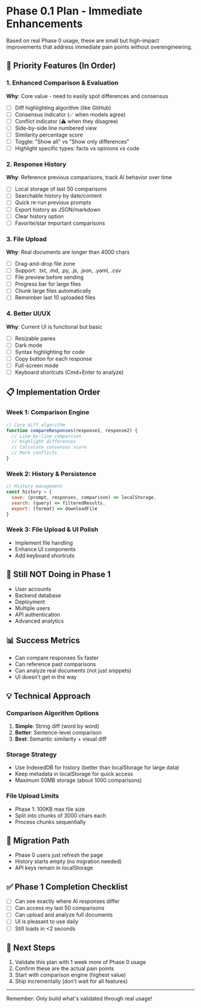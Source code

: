 # Phase 0.1 Plan - Immediate Enhancements

Based on real Phase 0 usage, these are small but high-impact improvements that address immediate pain points without overengineering.

## 🎯 Priority Features (In Order)

### 1. Enhanced Comparison & Evaluation
**Why**: Core value - need to easily spot differences and consensus
- [ ] Diff highlighting algorithm (like GitHub)
- [ ] Consensus indicator (✅ when models agree)
- [ ] Conflict indicator (⚠️ when they disagree) 
- [ ] Side-by-side line numbered view
- [ ] Similarity percentage score
- [ ] Toggle: "Show all" vs "Show only differences"
- [ ] Highlight specific types: facts vs opinions vs code

### 2. Response History
**Why**: Reference previous comparisons, track AI behavior over time
- [ ] Local storage of last 50 comparisons
- [ ] Searchable history by date/content
- [ ] Quick re-run previous prompts
- [ ] Export history as JSON/markdown
- [ ] Clear history option
- [ ] Favorite/star important comparisons

### 3. File Upload
**Why**: Real documents are longer than 4000 chars
- [ ] Drag-and-drop file zone
- [ ] Support: .txt, .md, .py, .js, .json, .yaml, .csv
- [ ] File preview before sending
- [ ] Progress bar for large files
- [ ] Chunk large files automatically
- [ ] Remember last 10 uploaded files

### 4. Better UI/UX
**Why**: Current UI is functional but basic
- [ ] Resizable panes
- [ ] Dark mode
- [ ] Syntax highlighting for code
- [ ] Copy button for each response
- [ ] Full-screen mode
- [ ] Keyboard shortcuts (Cmd+Enter to analyze)

## 📋 Implementation Order

### Week 1: Comparison Engine
```javascript
// Core diff algorithm
function compareResponses(response1, response2) {
  // Line-by-line comparison
  // Highlight differences
  // Calculate consensus score
  // Mark conflicts
}
```

### Week 2: History & Persistence
```javascript
// History management
const history = {
  save: (prompt, responses, comparison) => localStorage,
  search: (query) => filteredResults,
  export: (format) => downloadFile
}
```

### Week 3: File Upload & UI Polish
- Implement file handling
- Enhance UI components
- Add keyboard shortcuts

## 🚫 Still NOT Doing in Phase 1
- User accounts
- Backend database
- Deployment
- Multiple users
- API authentication
- Advanced analytics

## 📊 Success Metrics
- Can compare responses 5x faster
- Can reference past comparisons
- Can analyze real documents (not just snippets)
- UI doesn't get in the way

## 💡 Technical Approach

### Comparison Algorithm Options
1. **Simple**: String diff (word by word)
2. **Better**: Sentence-level comparison
3. **Best**: Semantic similarity + visual diff

### Storage Strategy
- Use IndexedDB for history (better than localStorage for large data)
- Keep metadata in localStorage for quick access
- Maximum 50MB storage (about 1000 comparisons)

### File Upload Limits
- Phase 1: 100KB max file size
- Split into chunks of 3000 chars each
- Process chunks sequentially

## 🔄 Migration Path
- Phase 0 users just refresh the page
- History starts empty (no migration needed)
- API keys remain in localStorage

## ✅ Phase 1 Completion Checklist
- [ ] Can see exactly where AI responses differ
- [ ] Can access my last 50 comparisons
- [ ] Can upload and analyze full documents
- [ ] UI is pleasant to use daily
- [ ] Still loads in <2 seconds

## 🚀 Next Steps
1. Validate this plan with 1 week more of Phase 0 usage
2. Confirm these are the actual pain points
3. Start with comparison engine (highest value)
4. Ship incrementally (don't wait for all features)

---

Remember: Only build what's validated through real usage!